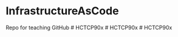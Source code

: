 # InfrastructureAsCode
Repo for teaching GitHub 
#   H C T C P 9 0 x  
 #   H C T C P 9 0 x  
 #   H C T C P 9 0 x  
 